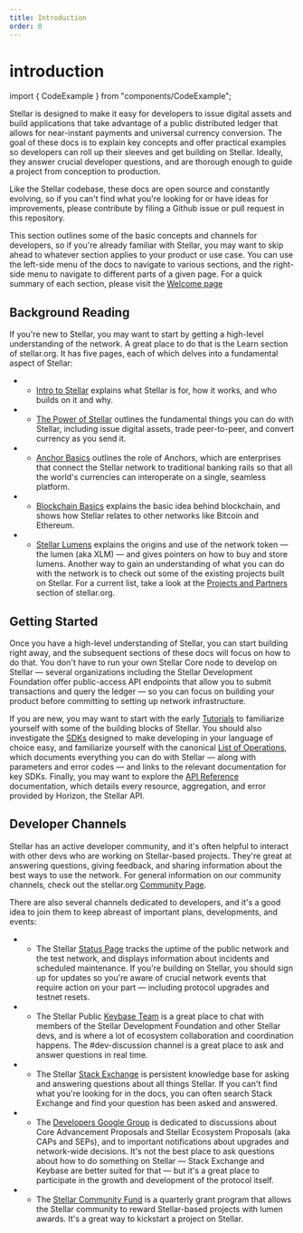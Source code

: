 ```yaml
---
title: Introduction
order: 0
---
```


# introduction

import { CodeExample } from "components/CodeExample";

Stellar is designed to make it easy for developers to issue digital assets and build applications that take advantage of a public distributed ledger that allows for near-instant payments and universal currency conversion. The goal of these docs is to explain key concepts and offer practical examples so developers can roll up their sleeves and get building on Stellar. Ideally, they answer crucial developer questions, and are thorough enough to guide a project from conception to production.

Like the Stellar codebase, these docs are open source and constantly evolving, so if you can't find what you're looking for or have ideas for improvements, please contribute by filing a Github issue or pull request in this repository.

This section outlines some of the basic concepts and channels for developers, so if you're already familiar with Stellar, you may want to skip ahead to whatever section applies to your product or use case. You can use the left-side menu of the docs to navigate to various sections, and the right-side menu to navigate to different parts of a given page. For a quick summary of each section, please visit the [Welcome page](../index.md)

## Background Reading

If you're new to Stellar, you may want to start by getting a high-level understanding of the network. A great place to do that is the Learn section of stellar.org. It has five pages, each of which delves into a fundamental aspect of Stellar:

* * [Intro to Stellar](https://www.stellar.org/learn/intro-to-stellar) explains what Stellar is for, how it works, and who builds on it and why.
* * [The Power of Stellar](https://www.stellar.org/learn/the-power-of-stellar) outlines the fundamental things you can do with Stellar, including issue digital assets, trade peer-to-peer, and convert currency as you send it.
* * [Anchor Basics](https://www.stellar.org/learn/anchor-basics) outlines the role of Anchors, which are enterprises that connect the Stellar network to traditional banking rails so that all the world's currencies can interoperate on a single, seamless platform.
* * [Blockchain Basics](https://www.stellar.org/learn/blockchain-basics) explains the basic idea behind blockchain, and shows how Stellar relates to other networks like Bitcoin and Ethereum.
* * [Stellar Lumens](https://www.stellar.org/lumens) explains the origins and use of the network token — the lumen \(aka XLM\) — and gives pointers on how to buy and store lumens. Another way to gain an understanding of what you can do with the network is to check out some of the existing projects built on Stellar. For a current list, take a look at the [Projects and Partners](https://www.stellar.org/ecosystem/projects) section of stellar.org.

## Getting Started

Once you have a high-level understanding of Stellar, you can start building right away, and the subsequent sections of these docs will focus on how to do that. You don't have to run your own Stellar Core node to develop on Stellar — several organizations including the Stellar Development Foundation offer public-access API endpoints that allow you to submit transactions and query the ledger — so you can focus on building your product before committing to setting up network infrastructure.

If you are new, you may want to start with the early [Tutorials](../../../tutorials/create-account.md) to familiarize yourself with some of the building blocks of Stellar. You should also investigate the [SDKs](../software-and-sdks/index.md) designed to make developing in your language of choice easy, and familiarize yourself with the canonical [List of Operations](list-of-operations.md), which documents everything you can do with Stellar — along with parameters and error codes — and links to the relevant documentation for key SDKs. Finally, you may want to explore the [API Reference](../../api/introduction/index.md) documentation, which details every resource, aggregation, and error provided by Horizon, the Stellar API.

## Developer Channels

Stellar has an active developer community, and it's often helpful to interact with other devs who are working on Stellar-based projects. They're great at answering questions, giving feedback, and sharing information about the best ways to use the network. For general information on our community channels, check out the stellar.org [Community Page](https://www.stellar.org/community).

There are also several channels dedicated to developers, and it's a good idea to join them to keep abreast of important plans, developments, and events:

* * The Stellar [Status Page](https://status.stellar.org/) tracks the uptime of the public network and the test network, and displays information about incidents and scheduled maintenance. If you're building on Stellar, you should sign up for updates so you're aware of crucial network events that require action on your part — including protocol upgrades and testnet resets.
* * The Stellar Public [Keybase Team](https://keybase.io/team/stellar.public) is a great place to chat with members of the Stellar Development Foundation and other Stellar devs, and is where a lot of ecosystem collaboration and coordination happens. The \#dev-discussion channel is a great place to ask and answer questions in real time.
* * The Stellar [Stack Exchange](https://stellar.stackexchange.com/) is persistent knowledge base for asking and answering questions about all things Stellar. If you can't find what you're looking for in the docs, you can often search Stack Exchange and find your question has been asked and answered.
* * The [Developers Google Group](https://groups.google.com/forum/#!forum/stellar-dev) is dedicated to discussions about Core Advancement Proposals and Stellar Ecosystem Proposals \(aka CAPs and SEPs\), and to important notifications about upgrades and network-wide decisions. It's not the best place to ask questions about how to do something on Stellar — Stack Exchange and Keybase are better suited for that — but it's a great place to participate in the growth and development of the protocol itself.
* * The [Stellar Community Fund](https://communityfund.stellar.org/) is a quarterly grant program that allows the Stellar community to reward Stellar-based projects with lumen awards. It's a great way to kickstart a project on Stellar.

